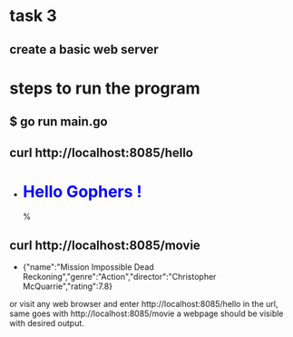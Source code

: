 # task 3

## create a basic web server ##

# steps to run the program

## $ go run main.go
## curl http://localhost:8085/hello 
- <h1 style = 'color:blue'> Hello Gophers !</h1>%
## curl http://localhost:8085/movie 
- {"name":"Mission Impossible Dead Reckoning","genre":"Action","director":"Christopher McQuarrie","rating":7.8}

or visit any web browser and enter http://localhost:8085/hello in the url, same goes with http://localhost:8085/movie a webpage should be visible with desired output.


